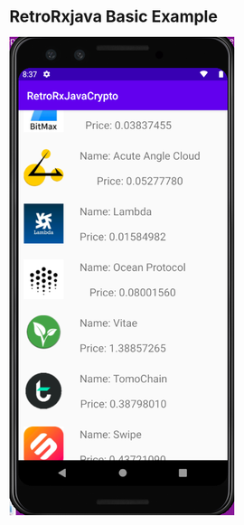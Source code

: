 # RetroRxjava Basic Example

![img](https://github.com/oguncan/RetroRxjavaBasics/blob/master/retro.png)
